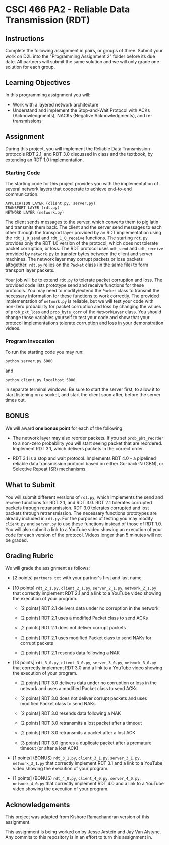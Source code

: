 # CSCI 466 PA2 - Reliable Data Transmission (RDT)

## Instructions

Complete the following assignment in pairs, or groups of three. 
Submit your work on D2L into the "Programming Assignment&nbsp;2" folder before its due date. 
All partners will submit the same solution and we will only grade one solution for each group.


## Learning Objectives

In this programming assignment you will:

- Work with a layered network architecture
- Understand and implement the Stop-and-Wait Protocol with ACKs (Acknowledgments), NACKs (Negative
Acknowledgments), and re-transmissions


## Assignment

During this project, you will implement the Reliable Data Transmission protocols RDT 2.1, and RDT 3.0 discussed in class and the textbook, by extending an RDT 1.0 implementation.


### Starting Code

The starting code for this project provides you with the implementation of several network layers that cooperate to achieve end-to-end communication.

```
APPLICATION LAYER (client.py, server.py)
TRANSPORT LAYER (rdt.py)
NETWORK LAYER (network.py)
```

The client sends messages to the server, which converts them to pig latin and transmits them back.
The client and the server send messages to each other through the transport layer provided by an RDT implementation using the `rdt_1_0_send` and `rdt_1_0_receive` functions.
The starting `rdt.py` provides only the RDT 1.0 version of the protocol, which does not tolerate packet corruption, or loss.
The RDT protocol uses `udt_send` and `udt_receive` provided by `network.py` to transfer bytes between the client and server machines.
The network layer may corrupt packets or lose packets altogether.
`rdt.py` relies on the `Packet` class (in the same file) to form transport layer packets.

Your job will be to extend `rdt.py` to tolerate packet corruption and loss.
The provided code  lists prototype send and receive functions for these protocols.
You may need to modify/extend the `Packet` class to transmit the necessary information for these functions to work correctly.
The provided implementation of `network.py` is reliable, but we will test your code with non-zero probability for packet corruption and loss by changing the values of `prob_pkt_loss` and `prob_byte_corr` of the `NetworkLayer` class.
You should change those variables yourself to test your code and show that your protocol implementations tolerate corruption and loss in your demonstration videos.

### Program Invocation

To run the starting code you may run:

```
python server.py 5000
```

and

```
python client.py localhost 5000
```

in separate terminal windows. 
Be sure to start the server first, to allow it to start listening on a socket, and start the client soon after, before the server times out.


## BONUS 

We will award __one bonus point__ for each of the following:

* The network layer may also reorder packets.
If you set `prob_pkt_reorder` to a non-zero probability you will start seeing packet that are reordered.
Implement RDT 3.1, which delivers packets in the correct order.

* RDT 3.1 is a stop and wait protocol.
Implements RDT 4.0 - a pipelined reliable data transmission protocol based on either Go-back-N (GBN), or Selective Repeat (SR) mechanisms.


## What to Submit

You will submit different versions of `rdt.py`, which implements the send and receive functions for RDT&nbsp;2.1, and RDT&nbsp;3.0.
RDT&nbsp;2.1 tolerates corrupted packets through retransmission.
RDT&nbsp;3.0 tolerates corrupted and lost packets through retransmission.
The necessary functions prototypes are already included in `rdt.py`.
For the purposes of testing you may modify `client.py` and `server.py` to use these functions instead of those of RDT&nbsp;1.0.
You will also submit a link to a YouTube video showing an execution of your code for each version of the protocol.
Videos longer than 5 minutes will not be graded.

## Grading Rubric

We will grade the assignment as follows:

* \[2 points\] `partners.txt` with your partner's first and last name.

* \[10 points\] `rdt_2_1.py`, `client_2_1.py`, `server_2_1.py`, `network_2_1.py` that correctly implement RDT&nbsp;2.1 and a link to a YouTube video showing the execution of your program.

  * \[2 points\] RDT&nbsp;2.1 delivers data under no corruption in the network

  * \[2 points\] RDT&nbsp;2.1 uses a modified Packet class to send ACKs

  * \[2 points\] RDT&nbsp;2.1 does not deliver corrupt packets

  * \[2 points\] RDT&nbsp;2.1 uses modified Packet class to send NAKs for corrupt packets

  * \[2 points\] RDT&nbsp;2.1 resends data following a NAK

* \[13 points\] `rdt_3_0.py`, `client_3_0.py`, `server_3_0.py`, `network_3_0.py` that correctly implement RDT&nbsp;3.0 and a link to a YouTube video showing the execution of your program.

  * \[2 points\] RDT&nbsp;3.0 delivers data under no corruption or loss in the network and uses a modified Packet class to send ACKs
  
  * \[2 points\] RDT&nbsp;3.0 does not deliver corrupt packets and uses modified Packet class to send NAKs
  
  * \[2 points\] RDT&nbsp;3.0 resends data following a NAK
  
  * \[2 points\] RDT&nbsp;3.0 retransmits a lost packet after a timeout
  
  * \[2 points\] RDT&nbsp;3.0 retransmits a packet after a lost ACK
  
  * \[3 points\] RDT&nbsp;3.0 ignores a duplicate packet after a premature timeout (or after a lost ACK)

* \[1 points\] (BONUS) `rdt_3_1.py`, `client_3_1.py`, `server_3_1.py`, `network_3_1.py` that correctly implement RDT&nbsp;3.1 and a link to a YouTube video showing the execution of your program.

* \[1 points\] (BONUS) `rdt_4_0.py`, `client_4_0.py`, `server_4_0.py`, `network_4_0.py` that correctly implement RDT&nbsp;4.0 and a link to a YouTube video showing the execution of your program.



## Acknowledgements

This project was adapted from Kishore Ramachandran version of this assignment.

This assignment is being worked on by Jesse Arstein and Jay Van Alstyne. Any commits to this repository is in an effort to turn this assignment in.


